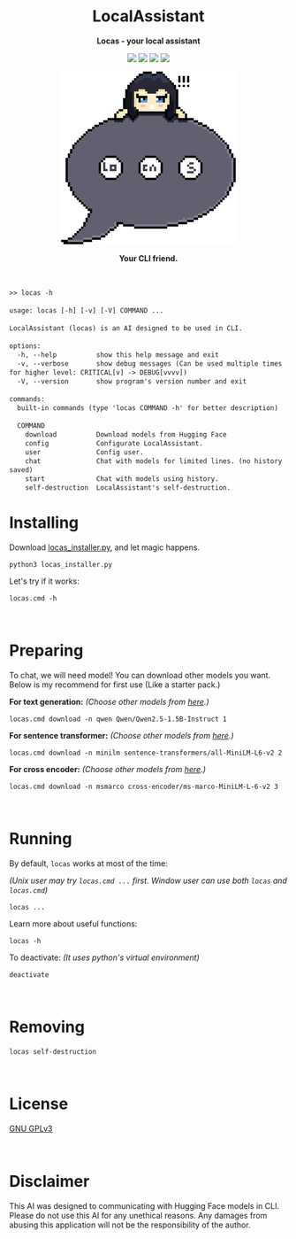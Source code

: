 <div align="center">

# LocalAssistant

**Locas - your local assistant**

[![][latest-release-shield]][latest-release-url]
[![][latest-commit-shield]][latest-commit-url]
[![][pypi-shield]][pypi-url]
[![][python-shield]][python-url]

[latest-release-shield]: https://badgen.net/github/release/Linos1391/LocalAssistant/development?icon=github
[latest-release-url]: https://github.com/Linos1391/LocalAssistant/releases/latest
[latest-commit-shield]: https://badgen.net/github/last-commit/Linos1391/LocalAssistant/main?icon=github
[latest-commit-url]: https://github.com/Linos1391/LocalAssistant/commits/main
[pypi-shield]: https://img.shields.io/badge/pypi-LocalAssistant-blue
[pypi-url]: https://pypi.org/project/LocalAssistant/
[python-shield]: https://img.shields.io/badge/python-3.10+-yellow
[python-url]: https://www.python.org/downloads/

![icon](https://github.com/Linos1391/LocalAssistant/blob/main/asset/icon.png?raw=true)

**Your CLI friend.**

</div>

<br>

```
>> locas -h

usage: locas [-h] [-v] [-V] COMMAND ...

LocalAssistant (locas) is an AI designed to be used in CLI.

options:
  -h, --help          show this help message and exit
  -v, --verbose       show debug messages (Can be used multiple times for higher level: CRITICAL[v] -> DEBUG[vvvv])
  -V, --version       show program's version number and exit

commands:
  built-in commands (type 'locas COMMAND -h' for better description)

  COMMAND
    download          Download models from Hugging Face
    config            Configurate LocalAssistant.
    user              Config user.
    chat              Chat with models for limited lines. (no history saved)
    start             Chat with models using history.
    self-destruction  LocalAssistant's self-destruction.
```

# Installing

Download [locas_installer.py](https://github.com/Linos1391/LocalAssistant/releases/download/v1.1.0/locas_installer.py), and let magic happens.
```
python3 locas_installer.py
```

Let's try if it works:
```
locas.cmd -h
```

<br>

# Preparing

To chat, we will need model! You can download other models you want. Below is my recommend for first use (Like a starter pack.)

**For text generation:**
*(Choose other models from [here](https://huggingface.co/models?pipeline_tag=text-generation&library=safetensors&sort=trending).)*
```
locas.cmd download -n qwen Qwen/Qwen2.5-1.5B-Instruct 1
```

**For sentence transformer:**
*(Choose other models from [here](https://huggingface.co/sentence-transformers?sort_models=modified#models).)*
```
locas.cmd download -n minilm sentence-transformers/all-MiniLM-L6-v2 2
```

**For cross encoder:**
*(Choose other models from [here](https://huggingface.co/cross-encoder?sort_models=modified#models).)*
```
locas.cmd download -n msmarco cross-encoder/ms-marco-MiniLM-L-6-v2 3
```

<br>

# Running

By default, `locas` works at most of the time:

*(Unix user may try `locas.cmd ...` first. Window user can use both `locas` and `locas.cmd`)*
```
locas ...
```

Learn more about useful functions:
```
locas -h
```

To deactivate: *(It uses python's virtual environment)*
```
deactivate
```

<br>

# Removing

```
locas self-destruction
```

<br>

# License

[GNU GPLv3](LICENSE)

<br>

# Disclaimer

This AI was designed to communicating with Hugging Face models in CLI. Please do not use this AI for any unethical reasons. Any damages from abusing this application will not be the responsibility of the author.
